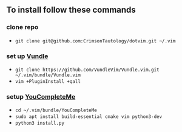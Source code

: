 To install follow these commands
--------------------------------

### clone repo
* `git clone git@github.com:CrimsonTautology/dotvim.git ~/.vim`

### set up [Vundle](https://github.com/VundleVim/Vundle.vim)
* `git clone https://github.com/VundleVim/Vundle.vim.git ~/.vim/bundle/Vundle.vim`
* `vim +PluginInstall +qall`

### setup [YouCompleteMe](https://github.com/ycm-core/YouCompleteMe)
* `cd ~/.vim/bundle/YouCompleteMe`
* `sudo apt install build-essential cmake vim python3-dev`
* `python3 install.py`
